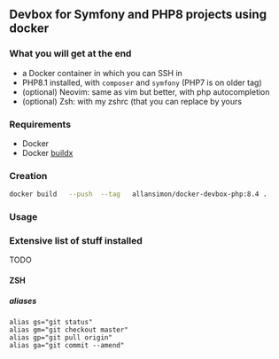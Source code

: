## Devbox for Symfony and PHP8 projects using docker

### What you will get at the end

* a Docker container in which you can SSH in
* PHP8.1 installed, with `composer` and `symfony` (PHP7 is on older tag)
* (optional) Neovim: same as vim but better, with php autocompletion
* (optional) Zsh: with my zshrc (that you can replace by yours

### Requirements

* Docker
* Docker [buildx](https://github.com/docker/buildx)

### Creation

```bash
docker build   --push  --tag   allansimon/docker-devbox-php:8.4 .
```

### Usage

### Extensive list of stuff installed

TODO

#### ZSH

##### aliases

```
alias gs="git status"
alias gm="git checkout master"
alias gp="git pull origin"
alias ga="git commit --amend"
```
